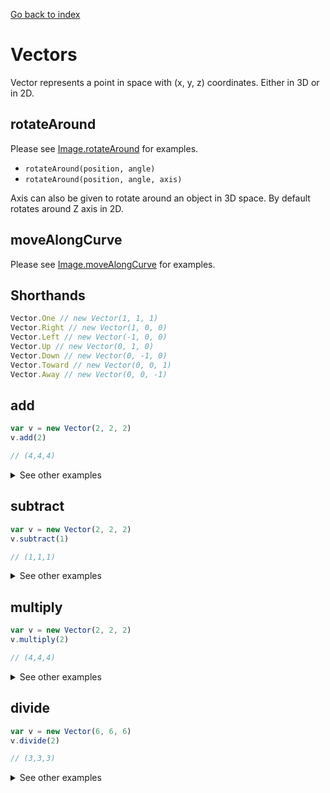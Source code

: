 [Go back to index](index.md)

# Vectors

Vector represents a point in space with (x, y, z) coordinates.
Either in 3D or in 2D.

## rotateAround

Please see [Image.rotateAround](images.md#rotatearound) for examples.

- `rotateAround(position, angle)`
- `rotateAround(position, angle, axis)`

Axis can also be given to rotate around an object in 3D space.
By default rotates around Z axis in 2D.

## moveAlongCurve

Please see [Image.moveAlongCurve](images.md#movealongcurve) for examples.

## Shorthands

```javascript
Vector.One // new Vector(1, 1, 1)
Vector.Right // new Vector(1, 0, 0)
Vector.Left // new Vector(-1, 0, 0)
Vector.Up // new Vector(0, 1, 0)
Vector.Down // new Vector(0, -1, 0)
Vector.Toward // new Vector(0, 0, 1)
Vector.Away // new Vector(0, 0, -1)
```

## add

```javascript
var v = new Vector(2, 2, 2)
v.add(2)

// (4,4,4)
```

<details markdown="1">
  <summary>See other examples</summary>

```javascript
var v = new Vector(2, 2, 2)
v.add(new Vector(1, 2, 3))

// (3,4,5)
```

or

```javascript
var v = new Vector(2, 2, 2)
v = Vector.add(v, new Vector(1, 2, 3))

// (3,4,5)

```

or

```javascript
var v = new Vector(2, 2, 2)
v.add({ y: 2 })

// (2,4,2)
```

</details>

## subtract

```javascript
var v = new Vector(2, 2, 2)
v.subtract(1)

// (1,1,1)
```

<details markdown="1">
  <summary>See other examples</summary>

```javascript
var v = new Vector(2, 2, 2)
v = Vector.subtract(v, new Vector(1, 2, 3))

// (1,0,-1)

```

or

```javascript
var v = new Vector(2, 2, 2)
v.subtract(new Vector(1, 2, 3))

// (1,0,-1)
```

</details>

## multiply
```javascript
var v = new Vector(2, 2, 2)
v.multiply(2)

// (4,4,4)
```

<details markdown="1">
  <summary>See other examples</summary>

```javascript
var v = new Vector(2, 2, 2)
v.multiply(new Vector(1, 2, 3))

// (2,4,6)
```

</details>

## divide

```javascript
var v = new Vector(6, 6, 6)
v.divide(2)

// (3,3,3)
```

<details markdown="1">
  <summary>See other examples</summary>

```javascript
var v = new Vector(6, 6, 6)
v.divide(new Vector(3, 2, 1))

// (2,3,6)
```

</details>
